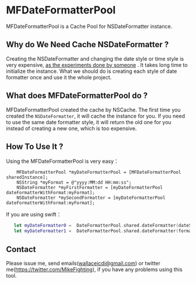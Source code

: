 # MFDateFormatterPool

MFDateFormatterPool is a Cache Pool for NSDateFormatter instance.

## Why do We Need Cache NSDateFormatter ?

Creating the NSDateFormatter and changing the date style or time style is very expensive, [as the experiments done by someone](http://www.chibicode.org/?p=41) . It takes long time to initialize the instance. What we should do is creating each style of date formatter once and use it the whole project.

## What does MFDateFormatterPool do ?

MFDateFormatterPool created the cache by NSCache. The first time you created the `NSDateFormatter`, it will cache the instance for you. If you need to use the same date formatter style, it will return the old one for you instead of creating a new one, which is too expensive. 

## How To Use It ?

Using the MFDateFormatterPool is very easy：

```objc
    MFDateFormatterPool *myDateFormatterPool = [MFDateFormatterPool sharedInstance];
    NSString *myFormat = @"yyyy:MM:dd HH:mm:ss";
    NSDateFormatter *myFirstFormatter = [myDateFormatterPool dateFormatterWithFormat:myFormat];
    NSDateFormatter *mySecondFormatter = [myDateFormatterPool dateFormatterWithFormat:myFormat];
```   
If you are using swift：

```swift
   let myDateFormatter0 =  DateFormatterPool.shared.dateFormatter(dateStyle: .full, timeStyle: .full)
   let myDateFormatter1 =  DateFormatterPool.shared.dateFormatter(formatter: "yyyy:MM:dd HH:mm:ss")
```   

## Contact

Please issue me, send emails(wallaceicdi@gmail.com) or twitter me(https://twitter.com/MikeFighting), if you have any problems using this tool. 



